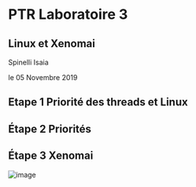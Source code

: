 # PTR Laboratoire 3
## Linux et Xenomai

Spinelli Isaia

le 05 Novembre 2019

## Etape 1 Priorité des threads et Linux

## Étape 2 Priorités

## Étape 3 Xenomai


![image](/img/res_1000_ping.png)

